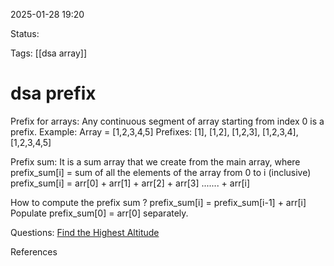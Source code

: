 
2025-01-28 19:20

Status:

Tags: [[dsa array]]


# dsa prefix

Prefix for arrays:
    Any continuous segment of array starting from index 0 is a prefix.
    Example:
        Array = [1,2,3,4,5]
        Prefixes:
            [1], [1,2], [1,2,3], [1,2,3,4], [1,2,3,4,5]


Prefix sum:
    It is a sum array that we create from the main array, where prefix_sum[i] = sum of all the elements of the array from 0 to i (inclusive)
    prefix_sum[i] = arr[0] + arr[1] + arr[2] + arr[3] ....... + arr[i]

How to compute the prefix sum ?
	prefix_sum[i] = prefix_sum[i-1] + arr[i]
	Populate prefix_sum[0] = arr[0] separately.

Questions:
	[Find the Highest Altitude](https://leetcode.com/problems/find-the-highest-altitude/description/)

References
